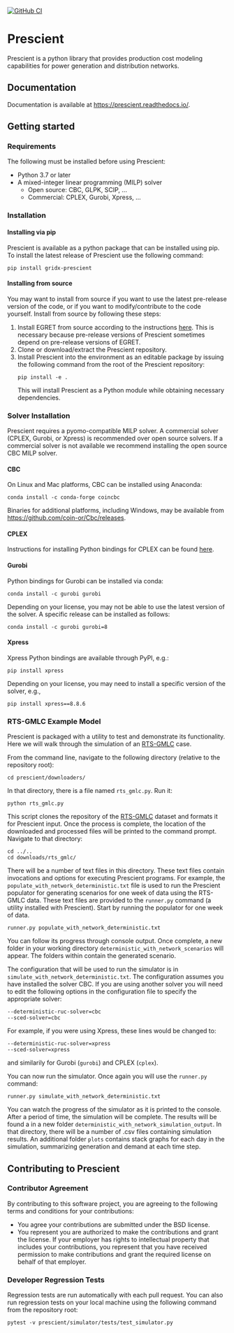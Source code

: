 [![GitHub CI](https://github.com/grid-parity-exchange/Prescient/workflows/GitHub%20CI/badge.svg?event=schedule)](https://github.com/grid-parity-exchange/Prescient/actions/workflows/master_tests.yml)

# Prescient

Prescient is a python library that provides production cost modeling capabilities
for power generation and distribution networks.

## Documentation

Documentation is available at https://prescient.readthedocs.io/.

## Getting started

### Requirements

The following must be installed before using Prescient:

* Python 3.7 or later
* A mixed-integer linear programming (MILP) solver
  * Open source: CBC, GLPK, SCIP, ...
  * Commercial: CPLEX, Gurobi, Xpress, ...

### Installation

#### Installing via pip

Prescient is available as a python package that can be installed using pip. To
install the latest release of Prescient use the following command:

```
pip install gridx-prescient
```

#### Installing from source

You may want to install from source if you want to use the latest pre-release
version of the code, or if you want to modify/contribute to the code yourself.
Install from source by following these steps:

1. Install EGRET from source according to the instructions [here](https://github.com/grid-parity-exchange/Egret/blob/main/README.md).
   This is necessary because pre-release versions of Prescient sometimes depend 
   on pre-release versions of EGRET.
2. Clone or download/extract the Prescient repository.
3. Install Prescient into the environment as an editable package by issuing the 
   following command from the root of the Prescient repository:
   ```
   pip install -e .
   ```
   This will install Prescient as a Python module while obtaining necessary dependencies. 

### Solver Installation

Prescient requires a pyomo-compatible MILP solver. A commercial solver (CPLEX, 
Gurobi, or Xpress) is recommended over open source solvers. If a commercial 
solver is not available we recommend installing the open source CBC MILP solver. 

#### CBC

On Linux and Mac platforms, CBC can be installed using Anaconda:

```
conda install -c conda-forge coincbc
```

Binaries for additional platforms, including Windows, may be available from https://github.com/coin-or/Cbc/releases.

#### CPLEX
Instructions for installing Python bindings for CPLEX can be found [here](https://www.ibm.com/support/knowledgecenter/en/SSSA5P_12.8.0/ilog.odms.cplex.help/CPLEX/GettingStarted/topics/set_up/Python_setup.html).


#### Gurobi
Python bindings for Gurobi can be installed via conda:
```
conda install -c gurobi gurobi
```
Depending on your license, you may not be able to use the latest version of the solver.
A specific release can be installed as follows:
```
conda install -c gurobi gurobi=8
```

#### Xpress
Xpress Python bindings are available through PyPI, e.g.:
```
pip install xpress
```
Depending on your license, you may need to install a specific version of the solver, e.g.,
```
pip install xpress==8.8.6
```

### RTS-GMLC Example Model
Prescient is packaged with a utility to test and demonstrate its functionality. Here we
will walk through the simulation of an [RTS-GMLC](https://github.com/GridMod/RTS-GMLC) case.

From the command line, navigate to the following directory (relative to the repository root):

```
cd prescient/downloaders/
```

In that directory, there is a file named `rts_gmlc.py`. Run it:

```
python rts_gmlc.py
```

This script clones the repository of the [RTS-GMLC](https://github.com/GridMod/RTS-GMLC)
dataset and formats it for Prescient input. Once the process is complete, the location
of the downloaded and processed files will be printed to the command prompt. Navigate to
that directory:

```
cd ../..
cd downloads/rts_gmlc/
```

There will be a number of text files in this directory. 
These text files contain invocations and options for executing Prescient 
programs. For example, the `populate_with_network_deterministic.txt` file is 
used to run the Prescient populator for generating scenarios for one week of 
data using the RTS-GMLC data. These text files are provided to the `runner.py` 
command (a utility installed with Prescient). Start by running the populator
for one week of data.

```
runner.py populate_with_network_deterministic.txt
```

You can follow its progress through console output. Once complete, a new folder 
in your working directory `deterministic_with_network_scenarios` will appear. The 
folders within contain the generated scenario. 

The configuration that will be used to run the simulator is in 
`simulate_with_network_deterministic.txt`. The configuration assumes you have
installed the solver CBC. If you are using another solver you will need to 
edit the following options in the configuration file to specify the appropriate
solver:

```
--deterministic-ruc-solver=cbc
--sced-solver=cbc
```

For example, if you were using Xpress, these lines would be changed to:
```
--deterministic-ruc-solver=xpress
--sced-solver=xpress
```
and similarily for Gurobi (`gurobi`) and CPLEX (`cplex`).

You can now run the simulator. Once again you will use the `runner.py` command:

```
runner.py simulate_with_network_deterministic.txt
```

You can watch the progress of the simulator as it is printed to the console. After
a period of time, the simulation will be complete. The results will be found a in
a new folder `deterministic_with_network_simulation_output`. In that directory,
there will be a number of .csv files containing simulation results. An additional
folder `plots` contains stack graphs for each day in the simulation, summarizing
generation and demand at each time step.

## Contributing to Prescient

### Contributor Agreement

By contributing to this software project, you are agreeing to the following terms and
conditions for your contributions:

* You agree your contributions are submitted under the BSD license.
* You represent you are authorized to make the contributions and grant the license. If
  your employer has rights to intellectual property that includes your contributions,
  you represent that you have received permission to make contributions and grant the
  required license on behalf of that employer.

### Developer Regression Tests

Regression tests are run automatically with each pull request. You can also run
regression tests on your local machine using the following command from the 
repository root:

```
pytest -v prescient/simulator/tests/test_simulator.py
```
